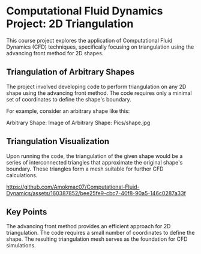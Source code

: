 # Computational Fluid Dynamics Project: 2D Triangulation
This course project explores the application of Computational Fluid Dynamics (CFD) techniques, specifically focusing on triangulation using the advancing front method for 2D shapes.

## Triangulation of Arbitrary Shapes
The project involved developing code to perform triangulation on any 2D shape using the advancing front method. The code requires only a minimal set of coordinates to define the shape's boundary.

For example, consider an arbitrary shape like this:

Arbitrary Shape: Image of Arbitrary Shape: Pics/shape.jpg

## Triangulation Visualization
Upon running the code, the triangulation of the given shape would be a series of interconnected triangles that approximate the original shape's boundary. These triangles form a mesh suitable for further CFD calculations.
 
 https://github.com/Amokmac07/Computational-Fluid-Dynamics/assets/160387852/bee25fe9-cbc7-40f8-90a5-146c0287a33f
 

## Key Points
The advancing front method provides an efficient approach for 2D triangulation.
The code requires a small number of coordinates to define the shape.
The resulting triangulation mesh serves as the foundation for CFD simulations.
